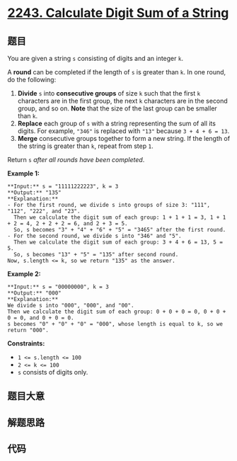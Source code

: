 # [2243. Calculate Digit Sum of a String](https://leetcode.com/problems/calculate-digit-sum-of-a-string)

## 题目

You are given a string `s` consisting of digits and an integer `k`.

A **round** can be completed if the length of `s` is greater than `k`. In one
round, do the following:

  1. **Divide** `s` into **consecutive groups** of size `k` such that the first `k` characters are in the first group, the next `k` characters are in the second group, and so on. **Note** that the size of the last group can be smaller than `k`.
  2. **Replace** each group of `s` with a string representing the sum of all its digits. For example, `"346"` is replaced with `"13"` because `3 + 4 + 6 = 13`.
  3. **Merge** consecutive groups together to form a new string. If the length of the string is greater than `k`, repeat from step `1`.

Return `s` _after all rounds have been completed_.



**Example 1:**

    
    
    **Input:** s = "11111222223", k = 3
    **Output:** "135"
    **Explanation:** 
    - For the first round, we divide s into groups of size 3: "111", "112", "222", and "23".
      ​​​​​Then we calculate the digit sum of each group: 1 + 1 + 1 = 3, 1 + 1 + 2 = 4, 2 + 2 + 2 = 6, and 2 + 3 = 5. 
      So, s becomes "3" + "4" + "6" + "5" = "3465" after the first round.
    - For the second round, we divide s into "346" and "5".
      Then we calculate the digit sum of each group: 3 + 4 + 6 = 13, 5 = 5. 
      So, s becomes "13" + "5" = "135" after second round. 
    Now, s.length <= k, so we return "135" as the answer.
    

**Example 2:**

    
    
    **Input:** s = "00000000", k = 3
    **Output:** "000"
    **Explanation:** 
    We divide s into "000", "000", and "00".
    Then we calculate the digit sum of each group: 0 + 0 + 0 = 0, 0 + 0 + 0 = 0, and 0 + 0 = 0. 
    s becomes "0" + "0" + "0" = "000", whose length is equal to k, so we return "000".
    



**Constraints:**

  * `1 <= s.length <= 100`
  * `2 <= k <= 100`
  * `s` consists of digits only.


## 题目大意

## 解题思路

## 代码

```javascript

```
